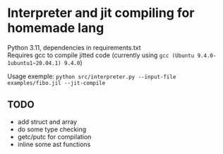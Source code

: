 # Interpreter and jit compiling for homemade lang

Python 3.11, dependencies in requirements.txt  
Requires gcc to compile jitted code (currently using `gcc (Ubuntu 9.4.0-1ubuntu1~20.04.1) 9.4.0`)

Usage exemple: `python src/interpreter.py --input-file examples/fibo.jil --jit-compile`

## TODO
- add struct and array
- do some type checking
- getc/putc for compilation
- inline some ast functions
